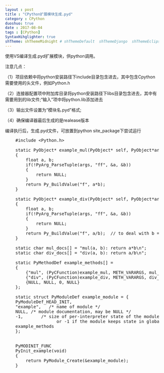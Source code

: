 ```yaml
---
layout : post
title : "CPython扩展模块生成.pyd"
category : CPython
duoshuo: true
date : 2017-08-04
tags : [CPython]
SyntaxHihglighter: true
shTheme: shThemeMidnight # shThemeDefault  shThemeDjango  shThemeEclipse  shThemeEmacs  shThemeFadeToGrey  shThemeMidnight  shThemeRDark
---
```


使用VS编译生成.pyd扩展模块，供python调用。

注意几点：

（1）项目依赖中将python安装路径下include目录包含进去，其中包含Cpython需要使用的头文件，例如Python.h

（2）连接器配置项中附加库目录将python安装路径下libs目录包含进去，其中有需要用到的lib文件;“输入”项中将python.lib添加进去

（3）输出文件设置为“模块名.pyd”格式;

（4）确保编译器最后生成的是realease版本

编译执行后，生成.pyd文件，可放置到python site_package下尝试运行

<!-- more -->

<pre class="brush: c; ">
	#include &lt;Python.h&gt;

	static PyObject* example_mul(PyObject* self, PyObject*args)
	{
		float a, b;
		if(!PyArg_ParseTuple(args, "ff", &a, &b))
		{
			return NULL;
		}
		return Py_BuildValue("f", a*b);
	}

	static PyObject* example_div(PyObject* self, PyObject*args)
	{
		float a, b;
		if(!PyArg_ParseTuple(args, "ff", &a, &b))
		{
			return NULL;
		}
		return Py_BuildValue("f", a/b);  // to deal with b == 0
	}

	static char mul_docs[] = "mul(a, b): return a*b\n";
	static char div_docs[] = "div(a, b): return a/b\n";

	static PyMethodDef example_methods[] =
	{
		{"mul", (PyCFunction)example_mul, METH_VARARGS, mul_docs},
		{"div", (PyCFunction)example_div, METH_VARARGS, div_docs},
		{NULL, NULL, 0, NULL}
	};

	static struct PyModuleDef example_module = {
	PyModuleDef_HEAD_INIT,
	"example",   /* name of module */
	NULL, /* module documentation, may be NULL */
	-1,       /* size of per-interpreter state of the module,
					or -1 if the module keeps state in global variables. */
	example_methods
	};


	PyMODINIT_FUNC
	PyInit_example(void)
	{
		return PyModule_Create(&example_module);
	}
</pre>
